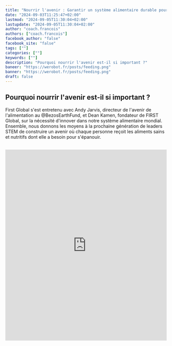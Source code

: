 ```yaml
---
title: "Nourrir l'avenir : Garantir un système alimentaire durable pour tous | FGC2024Athènes"
date: "2024-09-03T11:25:47+02:00"
lastmod: "2024-09-05T11:30:04+02:00"
lastupdate: "2024-09-05T11:30:04+02:00"
author: "coach.francois"
authors: ["coach.francois"]
facebook_author: "false"
facebook_site: "false"
tags: [""]
categories: [""]
keywords: [""]
description: "Pourquoi nourrir l'avenir est-il si important ?"
baneer: "https://werobot.fr/posts/feeding.png"
banner: "https://werobot.fr/posts/feeding.png"
draft: false
---
```

## Pourquoi nourrir l'avenir est-il si important ?

First Global s'est entretenu avec Andy Jarvis, directeur de l'avenir de l'alimentation au @BezosEarthFund, et Dean Kamen, fondateur de FIRST Global, sur la nécessité d'innover dans notre système alimentaire mondial. Ensemble, nous donnons les moyens à la prochaine génération de leaders STEM de construire un avenir où chaque personne reçoit les aliments sains et nutritifs dont elle a besoin pour s'épanouir.


<br>
<iframe class="youtube-player" width="100%" height="597"src="https://www.youtube.com/embed/sHjTb3ARgUo?&hl=fr&cc_load_policy=1&cc_lang_pref=fr&rel=1&showsearch=0&showinfo=1&fs=1&autohide=2&wmode=transparent" allowfullscreen="true" style="border:0;" sandbox="allow-scripts allow-same-origin allow-popups allow-presentation allow-popups-to-escape-sandbox"></iframe>
















